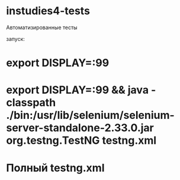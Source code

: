 instudies4-tests
================

Автоматизированные тесты

запуск:
# export DISPLAY=:99
# export DISPLAY=:99 && java -classpath ./bin:/usr/lib/selenium/selenium-server-standalone-2.33.0.jar org.testng.TestNG testng.xml


# Полный testng.xml
<!DOCTYPE suite SYSTEM "http://testng.org/testng-1.0.dtd" >
  
<suite name="InstudiesAutotests" verbose="1" >
  <test name="Autotests">
    <classes>
      <class name="com.instudies.autotests.RegisterTest"/>
      <class name="com.instudies.autotests.LogoutTest"/>
      <class name="com.instudies.autotests.LoginTest"/>
      <class name="com.instudies.autotests.LogoutTest"/>
      <class name="com.instudies.autotests.RegisterVkTest"/>
      <class name="com.instudies.autotests.LogoutTest"/>
      <class name="com.instudies.autotests.RegisterFbTest"/>
      <class name="com.instudies.autotests.LogoutTest"/>
      <class name="com.instudies.autotests.RegisterMrTest"/>
      <class name="com.instudies.autotests.LogoutTest"/>
      <class name="com.instudies.autotests.RegisterTwTest"/>
      <class name="com.instudies.autotests.LogoutTest"/>
      <class name="com.instudies.autotests.LoginVkTest"/>
      <class name="com.instudies.autotests.LogoutTest"/>
      <class name="com.instudies.autotests.LoginFbTest"/>
      <class name="com.instudies.autotests.LogoutTest"/>
      <class name="com.instudies.autotests.LoginMrTest"/>
      <class name="com.instudies.autotests.LogoutTest"/>
      <class name="com.instudies.autotests.LoginTwTest"/>
      <class name="com.instudies.autotests.ActivateEmailTest"/>
      <class name="com.instudies.autotests.LogoutTest"/>
      <class name="com.instudies.autotests.RestorePassword"/>
    </classes>
  </test>
</suite>